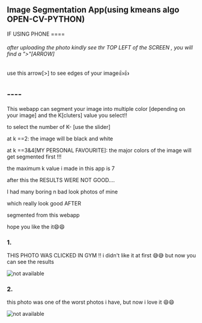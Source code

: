 ## Image Segmentation App(using kmeans algo OPEN-CV-PYTHON)

IF USING PHONE ==== 

###### after uploading the photo kindly see thr TOP LEFT of the SCREEN , you will find a ">"[ARROW]

use this arrow[>] to see edges of your image👍👍

## ----
This webapp can segment your image into multiple color [depending on your image] and 
the K[cluters] value you select!!

to select the number of K- [use the slider]

at k ==2:
  the image will be black and white 
  
  
at k ==3&4[MY PERSONAL FAVOURITE]:
  the major colors of the image will get segmented first !!!

the maximum k value i made in this app is 7

after this the RESULTS WERE NOT GOOD....

I had many boring n bad look photos of mine

which really look good AFTER

segmented from this webapp 

hope you like the it😄😄

### 1.
THIS PHOTO WAS CLICKED IN GYM !! i didn't like it at first 😅😅
but now you can see the results

![not available](https://lh3.googleusercontent.com/cM_ZYYPXaPAOuQMK0NkyyMceLx5WpvFO39YoUaAfJogkxdM2UZCn8wPVh15-ARBVFgLS1d6krNLSaP3E8xlvd-g_hu7gtE0ZnXhg-iijZeboQB12ONYl1_kjcdBNhtNya6QT-MniGVfOyRMe8XU0q3GRAtw_wXdCeYUvuAh7PXmuJrXolFbJ47EfNcMonSDMz8u_YpcptmUTr99Sy7hLPINMfN3-bJMssH0pWEpzU91burUUitPWRQrXht4r3VgiaZHiQMFk8yK-r0Tg_7ZyG4uGv1gO0KjWVj7YYACd3P1jdt0wiE5VNMAB7YgFvNB3glSzKZvEcwhS0ZPkAnNricCF6ci7x7FxLlNiZITL2bdwEC9fhmZWvXdMsTCjPkr_wyzg27tScyaCfAOqhFGwxty_VtNYKnLYQ4Yl23X2r_cwMwNgME1wRNrZKs5uURdvdYtjLGsW-1IyOOsfBfux2ra5gbG7OANNvXjV8datXSZREz-zz86-PuGqGFL7vjZTF09_G0p-wOwSV_SN3mVseXARj9fYj5TT16IfwHO3DZ3I2Dw1zMH2FhgGpX6LhtBR7UEyP_QgljfKpFqkYSUGsFjQNrI-IBEUZFSUV1xkVnI1Zewvtq12ux_t5l3qFBdUGVG7agy8I0pL8LplbjQZ7tO1n0sKjZa86rXqjZGG7bhQgVVrTE95wsXbcOvkE05eD-WXnn_oqgm1UbysH1CIosKi=w528-h937-no?authuser=0)

### 2.

this photo was one of the worst photos i have, but now i love it 😄😄

![not available](https://i.stack.imgur.com/zhFDU.jpg)


